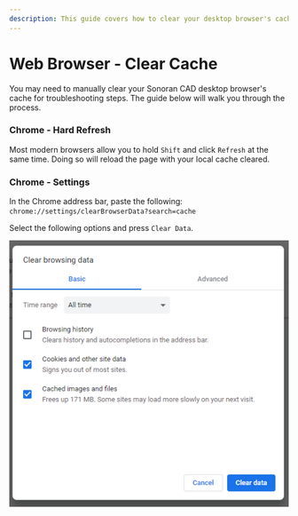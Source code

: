 ```yaml
---
description: This guide covers how to clear your desktop browser's cache.
---
```


# Web Browser - Clear Cache

You may need to manually clear your Sonoran CAD desktop browser's cache for troubleshooting steps. The guide below will walk you through the process.

### Chrome - Hard Refresh

Most modern browsers allow you to hold `Shift` and click `Refresh` at the same time. Doing so will reload the page with your local cache cleared.

### Chrome - Settings

In the Chrome address bar, paste the following:\
`chrome://settings/clearBrowserData?search=cache`

Select the following options and press `Clear Data`.

![Chrome - Clear Cache](<../.gitbook/assets/image (218).png>)
